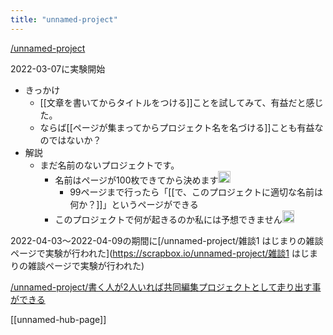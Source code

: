 ```yaml
---
title: "unnamed-project"
---
```


[/unnamed-project](https://scrapbox.io/unnamed-project)

2022-03-07に実験開始
- きっかけ
    - [[文章を書いてからタイトルをつける]]ことを試してみて、有益だと感じた。
    - ならば[[ページが集まってからプロジェクト名を名づける]]ことも有益なのではないか？
- 解説
    - まだ名前のないプロジェクトです。
        - 名前はページが100枚できてから決めます<img src='https://scrapbox.io/api/pages/nishio/nishio/icon' alt='nishio.icon' height="19.5"/>
            - 99ページまで行ったら「[[で、このプロジェクトに適切な名前は何か？]]」というページができる
        - このプロジェクトで何が起きるのか私には予想できません<img src='https://scrapbox.io/api/pages/nishio/nishio/icon' alt='nishio.icon' height="19.5"/>


2022-04-03〜2022-04-09の期間に[/unnamed-project/雑談1 はじまりの雑談ページで実験が行われた](https://scrapbox.io/unnamed-project/雑談1 はじまりの雑談ページで実験が行われた)

[/unnamed-project/書く人が2人いれば共同編集プロジェクトとして走り出す事ができる](https://scrapbox.io/unnamed-project/書く人が2人いれば共同編集プロジェクトとして走り出す事ができる)


[[unnamed-hub-page]]
